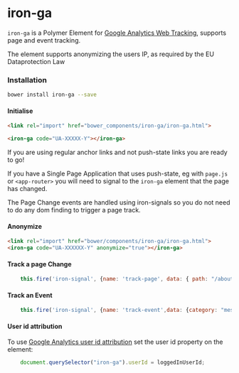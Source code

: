 # iron-ga

`iron-ga` is a Polymer Element for [Google Analytics Web Tracking](https://developers.google.com/analytics/devguides/collection/analyticsjs/), supports page and event tracking.

The element supports anonymizing the users IP, as required by the EU Dataprotection Law

### Installation

```sh
bower install iron-ga --save
```


#### Initialise

```html
<link rel="import" href="bower_components/iron-ga/iron-ga.html">

<iron-ga code="UA-XXXXX-Y"></iron-ga>
```

If you are using regular anchor links and not push-state links you are ready to go!

If you have a Single Page Application that uses push-state, eg with `page.js` or `<app-router>` you will need to signal to the `iron-ga` element that the page has changed.

The Page Change events are handled using iron-signals so you do not need to do any dom finding to trigger a page track.

#### Anonymize
````html
<link rel="import" href="bower/components/iron-ga/iron-ga.html">
<iron-ga code="UA-XXXXXX-Y" anonymize="true"></iron-ga>
````

#### Track a page Change

```javascript
    this.fire('iron-signal', {name: 'track-page', data: { path: "/about.html" } });
```

#### Track an Event

```javascript
    this.fire('iron-signal', {name: 'track-event',data: {category: "messages",action: "send_text_message",label: "group",value: 1}});
```

#### User id attribution

To use [Google Analytics user id attribution](https://developers.google.com/analytics/devguides/collection/analyticsjs/user-id) set the user id property on the element:

```javascript
    document.querySelector("iron-ga").userId = loggedInUserId;
```
